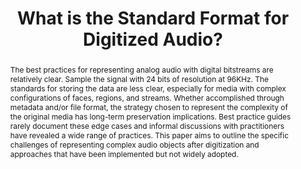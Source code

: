 ---
abstract: The best practices for representing analog audio with digital bitstreams
  are relatively clear. Sample the signal with 24 bits of resolution at 96KHz. The
  standards for storing the data are less clear, especially for media with complex
  configurations of faces, regions, and streams. Whether accomplished through metadata
  and/or file format, the strategy chosen to represent the complexity of the original
  media has long-term preservation implications. Best practice guides rarely document
  these edge cases and informal discussions with practitioners have revealed a wide
  range of practices. This paper aims to outline the specific challenges of representing
  complex audio objects after digitization and approaches that have been implemented
  but not widely adopted.
creators:
- Krabbenhoeft, Nick
date: null
document_url: https://services.phaidra.univie.ac.at/api/object/o:1081758/download
grand_parent: iPRES
institutions: []
keywords: []
landing_page_url: https://phaidra.univie.ac.at/o:1081758
language: eng
layout: publication
license: CC BY 4.0 International
notes_url: null
parent: iPRES 2019
presentation_url: null
publication_type: paper
size: 215715
source_name: iPRES
title: 'What is the Standard Format for Digitized Audio? '
year: 2019
---